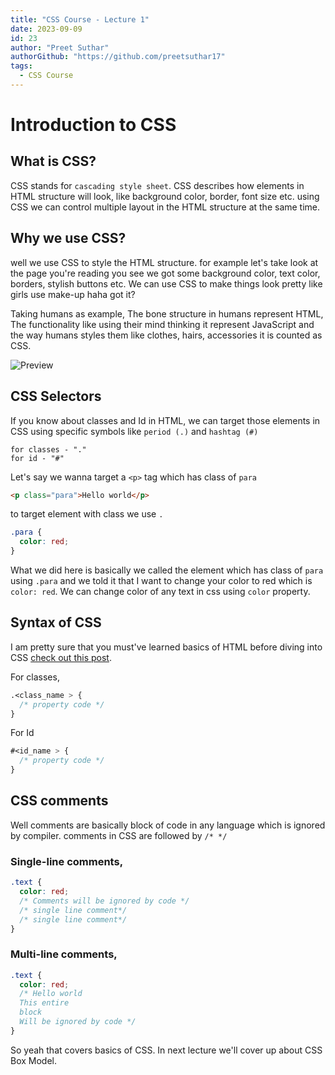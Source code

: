 ```yaml
---
title: "CSS Course - Lecture 1"
date: 2023-09-09
id: 23
author: "Preet Suthar"
authorGithub: "https://github.com/preetsuthar17"
tags:
  - CSS Course
---
```


# Introduction to CSS

## What is CSS?

CSS stands for `cascading style sheet`. CSS describes how elements in HTML structure will look, like background color, border, font size etc. using CSS we can control multiple layout in the HTML structure at the same time.

## Why we use CSS?

well we use CSS to style the HTML structure. for example let's take look at the page you're reading you see we got some background color, text color, borders, stylish buttons etc. We can use CSS to make things look pretty like girls use make-up haha got it?

Taking humans as example, The bone structure in humans represent HTML, The functionality like using their mind thinking it represent JavaScript and the way humans styles them like clothes, hairs, accessories it is counted as CSS.

![Preview](https://i.imgur.com/AsKj37k.pnghttps://i.imgur.com/AsKj37k.png)

## CSS Selectors

If you know about classes and Id in HTML, we can target those elements in CSS using specific symbols like `period (.)` and `hashtag (#)`

```
for classes - "."
for id - "#"
```

Let's say we wanna target a `<p>` tag which has class of `para`

```html
<p class="para">Hello world</p>
```

to target element with class we use `.`

```css
.para {
  color: red;
}
```

What we did here is basically we called the element which has class of `para` using `.para` and we told it that I want to change your color to red which is `color: red`. We can change color of any text in css using `color` property.

## Syntax of CSS

I am pretty sure that you must've learned basics of HTML before diving into CSS [check out this post](https://www.preetsuthar.me/posts/html-cheatsheet-for-beginners).

For classes,

```css
.<class_name > {
  /* property code */
}
```

For Id

```css
#<id_name > {
  /* property code */
}
```

## CSS comments

Well comments are basically block of code in any language which is ignored by compiler. comments in CSS are followed by `/* */`

### Single-line comments,

```css
.text {
  color: red;
  /* Comments will be ignored by code */
  /* single line comment*/
  /* single line comment*/
}
```

### Multi-line comments,

```css
.text {
  color: red;
  /* Hello world
  This entire
  block
  Will be ignored by code */
}
```

So yeah that covers basics of CSS. In next lecture we'll cover up about CSS Box Model.
